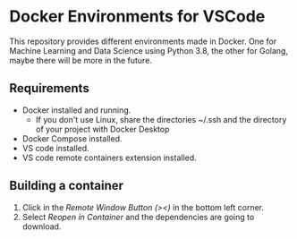 # Docker Environments for VSCode
This repository provides different environments made in Docker. One for Machine Learning and Data Science
using Python 3.8, the other for Golang, maybe there will be more in the future.

## Requirements
- Docker installed and running.
    - If you don't use Linux, share the directories ~/.ssh and the directory of your project with Docker Desktop
- Docker Compose installed.
- VS code installed.
- VS code remote containers extension installed.

## Building a container

1. Click in the _Remote Window Button (><)_ in the bottom left corner. 
2. Select _Reopen in Container_ and the dependencies are going to download.
